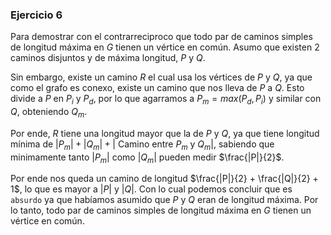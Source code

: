 ### Ejercicio 6

Para demostrar con el contrarreciproco que todo par de caminos simples de longitud máxima en $G$ tienen un vértice en común. Asumo que existen 2 caminos disjuntos y de máxima longitud, $P$ y $Q$. 

Sin embargo, existe un camino $R$ el cual usa los vértices de $P$ y $Q$, ya que como el grafo es conexo, existe un camino que nos lleva de $P$ a $Q$. Esto divide a $P$ en $P_i$ y $P_d$, por lo que agarramos a $P_m = max(P_d, P_i)$ y similar con $Q$, obteniendo $Q_m$. 

Por ende, $R$ tiene una longitud mayor que la de $P$ y $Q$, ya que tiene longitud mínima de $|P_m| + |Q_m| + |$ Camino entre $P_m$ y $Q_m|$, sabiendo que minimamente tanto $|P_m|$ como $|Q_m|$ pueden medir $\frac{|P|}{2}$. 

Por ende nos queda un camino de longitud $\frac{|P|}{2} + \frac{|Q|}{2} + 1$, lo que es mayor a $|P|$ y $|Q|$. Con lo cual podemos concluir que es `absurdo` ya que habíamos asumido que $P$ y $Q$ eran de longitud máxima. Por lo tanto, todo par de caminos simples de longitud máxima en $G$ tienen un vértice en común. 